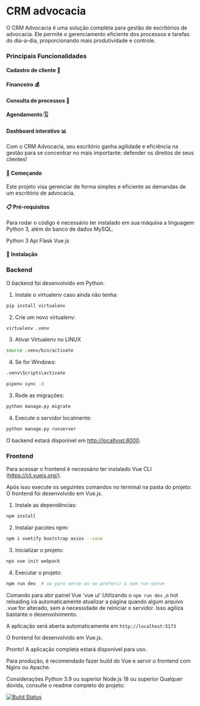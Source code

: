 # CRM advocacia

O CRM Advocacia é uma solução completa para gestão de escritórios de advocacia. Ele permite o gerenciamento eficiente dos processos e tarefas do dia-a-dia, proporcionando mais produtividade e controle.

### Principais Funcionalidades

#### Cadastro de cliente 👤

#### Financeiro 💰

#### Consulta de processos 📄

#### Agendamento 🗓️

#### Dashboard interativo 📊

Com o CRM Advocacia, seu escritório ganha agilidade e eficiência na gestão para se concentrar no mais importante: defender os direitos de seus clientes!

#### 🚀 Começando

Este projeto visa gerenciar de forma simples e eficiente as demandas de um escritório de advocacia.

#### 📋 Pré-requisitos

Para rodar o código é necessário ter instalado em sua máquina a linguagem Python 3, além do banco de dados MySQL.

Python 3
Api
Flask
Vue.js

#### 🔧 Instalação

### Backend

O backend foi desenvolvido em Python.

1. Instale o virtualenv caso ainda não tenha:

```bash
pip install virtualenv
```
2. Crie um novo virtualenv:

```bash
virtualenv .venv
```

3. Ativar Virtualenv no LINUX

```bash
source .venv/bin/activate
```

4. Se for Windows:

```bash
.venv\Scripts\activate
```

```bash
pipenv sync -d
```

3. Rode as migrações:

```bash
python manage.py migrate
```

4. Execute o servidor localmente:

```bash
python manage.py runserver
```

O backend estará disponível em <http://localhost:8000>.

### Frontend

Para acessar o frontend é necessário ter instalado Vue CLI (<https://cli.vuejs.org/>).

Após isso execute os seguintes comandos no terminal na pasta do projeto:
O frontend foi desenvolvido em Vue.js.

1. Instale as dependências:

```bash
npm install
```

2. Instalar pacotes npm:

```bash
npm i vuetify bootstrap axios --save
```

3. Inicializar o projeto:

```bash
npx vue init webpack 
```

4. Executar o projeto:

```bash
npm run dev  # ou yarn serve ou se preferir o npm run serve
```
Comando para abir painel Vue 'vue ui'
Utilizando o `npm run dev` ,o hot reloading irá automaticamente atualizar a página quando algum arquivo .vue for alterado, sem a necessidade de reiniciar o servidor. Isso agiliza bastante o desenvolvimento.

A aplicação será aberta automaticamente em `http://localhost:5173`

O frontend foi desenvolvido em Vue.js.

Pronto! A aplicação completa estará disponível para uso.

Para produção, é recomendado fazer build do Vue e servir o frontend com Nginx ou Apache.

Considerações
Python 3.9 ou superior
Node.js 18 ou superior
Qualquer dúvida, consulte o readme completo do projeto:

[![Build Status](https://app.travis-ci.com/cleysoncassio/crm-adv.svg?branch=master)](https://app.travis-ci.com/cleysoncassio/crm-adv)
